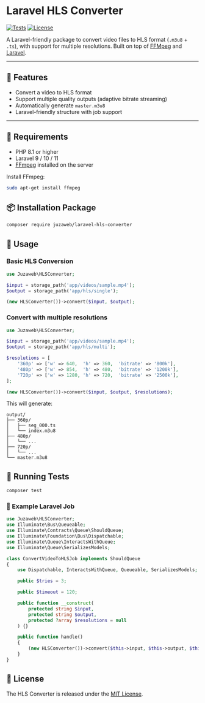 # Laravel HLS Converter

[![Tests](https://github.com/juzaweb/laravel-hls-converter/actions/workflows/run-tests.yml/badge.svg)](https://github.com/juzaweb/laravel-hls-converter/actions)
[![License](https://img.shields.io/github/license/juzaweb/laravel-hls-converter.svg)](LICENSE)

A Laravel-friendly package to convert video files to HLS format (`.m3u8` + `.ts`), with support for multiple resolutions. Built on top of [FFMpeg](https://ffmpeg.org) and [Laravel](https://laravel.com).

---

## 🚀 Features

- Convert a video to HLS format
- Support multiple quality outputs (adaptive bitrate streaming)
- Automatically generate `master.m3u8`
- Laravel-friendly structure with job support

---

## 🧰 Requirements

- PHP 8.1 or higher
- Laravel 9 / 10 / 11
- [FFmpeg](https://ffmpeg.org/) installed on the server

Install FFmpeg:

```bash
sudo apt-get install ffmpeg
```

## 📦 Installation Package

```bash
composer require juzaweb/laravel-hls-converter
```

## 📝 Usage

### Basic HLS Conversion

```php
use Juzaweb\HLSConverter;

$input = storage_path('app/videos/sample.mp4');
$output = storage_path('app/hls/single');

(new HLSConverter())->convert($input, $output);
```

### Convert with multiple resolutions

```php
use Juzaweb\HLSConverter;

$input = storage_path('app/videos/sample.mp4');
$output = storage_path('app/hls/multi');

$resolutions = [
    '360p' => ['w' => 640,  'h' => 360,  'bitrate' => '800k'],
    '480p' => ['w' => 854,  'h' => 480,  'bitrate' => '1200k'],
    '720p' => ['w' => 1280, 'h' => 720,  'bitrate' => '2500k'],
];

(new HLSConverter())->convert($input, $output, $resolutions);
```

This will generate:
```
output/
├── 360p/
│   ├── seg_000.ts
│   └── index.m3u8
├── 480p/
│   └── ...
├── 720p/
│   └── ...
└── master.m3u8
```

## 🧪 Running Tests

```bash
composer test
```

### 📁 Example Laravel Job

```php
use Juzaweb\HLSConverter;
use Illuminate\Bus\Queueable;
use Illuminate\Contracts\Queue\ShouldQueue;
use Illuminate\Foundation\Bus\Dispatchable;
use Illuminate\Queue\InteractsWithQueue;
use Illuminate\Queue\SerializesModels;

class ConvertVideoToHLSJob implements ShouldQueue
{
    use Dispatchable, InteractsWithQueue, Queueable, SerializesModels;

    public $tries = 3;

    public $timeout = 120;

    public function __construct(
        protected string $input,
        protected string $output,
        protected ?array $resolutions = null
    ) {}

    public function handle()
    {
        (new HLSConverter())->convert($this->input, $this->output, $this->resolutions);
    }
}
```

## 📝 License

The HLS Converter is released under the [MIT License](LICENSE.md).
